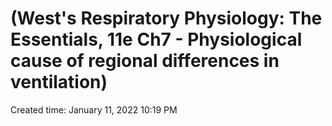 # (West's Respiratory Physiology: The Essentials, 11e Ch7 - Physiological cause of regional differences in ventilation)

Created time: January 11, 2022 10:19 PM